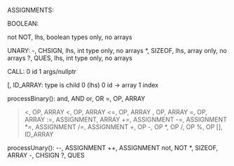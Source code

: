 ASSIGNMENTS:


BOOLEAN:

not NOT, lhs, boolean types only, no arrays

UNARY:
-, CHSIGN, lhs, int type only, no arrays
*, SIZEOF, lhs, array only, no arrays
?, QUES, lhs, int type only, no arrays

CALL:
0 id
1 args/nullptr

[, ID_ARRAY: type is child 0 (lhs)
0 id -> array
1 index

processBinary():
and, AND
or, OR
=, OP, ARRAY
><, OP, ARRAY
<, OP, ARRAY
<=, OP, ARRAY
>, OP, ARRAY
>=, OP, ARRAY
:=, ASSIGNMENT, ARRAY
+=, ASSIGNMENT
-=, ASSIGNMENT
*=, ASSIGNMENT
/=, ASSIGNMENT
+, OP
-, OP
*, OP
/, OP
%, OP
[], ID_ARRAY

processUnary():
--, ASSIGNMENT
++, ASSIGNMENT
not, NOT
*, SIZEOF, ARRAY
-, CHSIGN
?, QUES